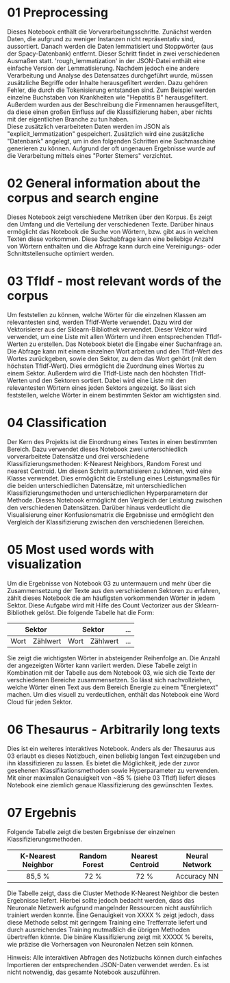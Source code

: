 # 01 Preprocessing

Dieses Notebook enthält die Vorverarbeitungsschritte. Zunächst werden Daten, die aufgrund zu weniger Instanzen nicht repräsentativ sind, aussortiert. 
Danach werden die Daten lemmatisiert und Stoppwörter (aus der Spacy-Datenbank) entfernt. Dieser Schritt findet in zwei verschiedenen Ausmaßen statt.
'rough_lemmatization' in der JSON-Datei enthält eine einfache Version der Lemmatisierung. Nachdem jedoch eine andere Verarbeitung und Analyse des Datensatzes durchgeführt wurde, müssen zusätzliche Begriffe oder Inhalte herausgefiltert werden. Dazu gehören Fehler, die durch die Tokenisierung entstanden sind. Zum Beispiel werden einzelne Buchstaben von Krankheiten wie "Hepatitis B" herausgefiltert. Außerdem wurden aus der Beschreibung die Firmennamen herausgefiltert, da diese einen großen Einfluss auf die Klassifizierung haben, aber nichts mit der eigentlichen Branche zu tun haben.  
Diese zusätzlich verarbeiteten Daten werden im JSON als "explicit_lemmatization" gespeichert.
Zusätzlich wird eine zusätzliche "Datenbank" angelegt, um in den folgenden Schritten eine Suchmaschine generieren zu können.
Aufgrund der oft ungenauen Ergebnisse wurde auf die Verarbeitung mittels eines "Porter Stemers" verzichtet.

# 02 General information about the corpus and search engine

Dieses Notebook zeigt verschiedene Metriken über den Korpus. Es zeigt den Umfang und die Verteilung der verschiedenen Texte.
Darüber hinaus ermöglicht das Notebook die Suche von Wörtern, bzw. gibt aus in welchen Texten diese vorkommen. Diese Suchabfrage kann eine beliebige Anzahl von Wörtern enthalten und die Abfrage kann durch eine Vereinigungs- oder Schnittstellensuche optimiert werden.

# 03 TfIdf - most relevant words of the corpus

Um feststellen zu können, welche Wörter für die einzelnen Klassen am relevantesten sind, werden TfIdf-Werte verwendet. Dazu wird der Vektorisierer aus der Sklearn-Bibliothek verwendet. Dieser Vektor wird verwendet, um eine Liste mit allen Wörtern und ihren entsprechenden TfIdf-Werten zu erstellen. 
Das Notebook bietet die Eingabe einer Suchanfrage an. Die Abfrage kann mit einem einzelnen Wort arbeiten und den TfIdf-Wert des Wortes zurückgeben, sowie den Sektor, zu dem das Wort gehört (mit dem höchsten TfIdf-Wert). Dies ermöglicht die Zuordnung eines Wortes zu einem Sektor. 
Außerdem wird die TfIdf-Liste nach den höchsten TfIdf-Werten und den Sektoren sortiert. Dabei wird eine Liste mit den relevantesten Wörtern eines jeden Sektors angezeigt. So lässt sich feststellen, welche Wörter in einem bestimmten Sektor am wichtigsten sind. 

# 04 Classification

Der Kern des Projekts ist die Einordnung eines Textes in einen bestimmten Bereich. Dazu verwendet dieses Notebook zwei unterschiedlich vorverarbeitete Datensätze und drei verschiedene Klassifizierungsmethoden: K-Nearest Neighbors, Random Forest und nearest Centroid.
Um diesen Schritt automatisieren zu können, wird eine Klasse verwendet. Dies ermöglicht die Erstellung eines Leistungsmaßes für die beiden unterschiedlichen Datensätze, mit unterschiedlichen Klassifizierungsmethoden und unterschiedlichen Hyperparametern der Methode. 
Dieses Notebook ermöglicht den Vergleich der Leistung zwischen den verschiedenen Datensätzen. Darüber hinaus verdeutlicht die Visualisierung einer Konfusionsmatrix die Ergebnisse und ermöglicht den Vergleich der Klassifizierung zwischen den verschiedenen Bereichen. 

# 05 Most used words with visualization

Um die Ergebnisse von Notebook 03 zu untermauern und mehr über die Zusammensetzung der Texte aus den verschiedenen Sektoren zu erfahren, zählt dieses Notebook die am häufigsten vorkommenden Wörter in jedem Sektor. 
Diese Aufgabe wird mit Hilfe des Count Vectorizer aus der Sklearn-Bibliothek gelöst. 
Die folgende Tabelle hat die Form:

<table class="center">
  <thead>
    <tr>
      <th colspan="2">Sektor</th>
      <th colspan="2">Sektor</th>
      <th colspan="2">...</th>
    </tr>
  </thead>
  <tbody>
    <tr>
      <td>Wort</td>
      <td>Zählwert</td>
      <td>Wort</td>
      <td>Zählwert</td>
      <td>...</td>
    </tr>
  </tbody>
</table>

Sie zeigt die wichtigsten Wörter in absteigender Reihenfolge an. Die Anzahl der angezeigten Wörter kann variiert werden. Diese Tabelle zeigt in Kombination mit der Tabelle aus dem Notebook 03, wie sich die Texte der verschiedenen Bereiche zusammensetzen. So lässt sich nachvollziehen, welche Wörter einen Text aus dem Bereich Energie zu einem "Energietext" machen. 
Um dies visuell zu verdeutlichen, enthält das Notebook eine Word Cloud für jeden Sektor.

# 06 Thesaurus - Arbitrarily long texts

Dies ist ein weiteres interaktives Notebook. Anders als der Thesaurus aus 03 erlaubt es dieses Notizbuch, einen beliebig langen
Text einzugeben und ihn klassifizieren zu lassen. Es bietet die Möglichkeit, jede der zuvor gesehenen Klassifikationsmethoden sowie Hyperparameter zu verwenden. Mit einer maximalen Genauigkeit von ~85 % (siehe 03 TfIdf) liefert dieses Notebook eine ziemlich genaue Klassifizierung des gewünschten Textes.

# 07 Ergebnis

Folgende Tabelle zeigt die besten Ergebnisse der einzelnen Klassifizierungsmethoden. 

| K-Nearest Neighbor | Random Forest | Nearest Centroid | Neural Network |
| :---:              |     :---:     |      :---:       |    :---:       |
| 85,5 %               | 72 %          |  72 %            |  Accuracy NN    |

Die Tabelle zeigt, dass die Cluster Methode K-Nearest Neighbor die besten Ergebnisse liefert. Hierbei sollte jedoch bedacht werden, dass das Neuronale Netzwerk aufgrund mangelnder Ressourcen nicht ausführlich trainiert werden konnte. Eine Genauigkeit von XXXX % zeigt jedoch, dass diese Methode selbst mit geringem Training eine Trefferrate liefert und durch ausreichendes Training mutmaßlich die übrigen Methoden übertreffen könnte. 
Die binäre Klassifizierung zeigt mit XXXXX % bereits, wie präzise die Vorhersagen von Neuronalen Netzen sein können. 

Hinweis: Alle interaktiven Abfragen des Notizbuchs können durch einfaches Importieren der entsprechenden JSON-Daten verwendet werden. Es ist nicht notwendig, das gesamte Notebook auszuführen.
